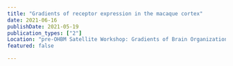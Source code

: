 ```yaml
---
title: "Gradients of receptor expression in the macaque cortex"
date: 2021-06-16
publishDate: 2021-05-19
publication_types: ["2"]
Location: "pre-OHBM Satellite Workshop: Gradients of Brain Organization"
featured: false

---
```


